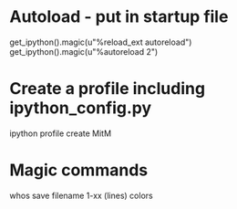 # Autoload - put in startup file
get_ipython().magic(u"%reload_ext autoreload")
get_ipython().magic(u"%autoreload 2")

# Create a profile including ipython_config.py
ipython profile create MitM

# Magic commands
whos
save filename 1-xx (lines)
colors

